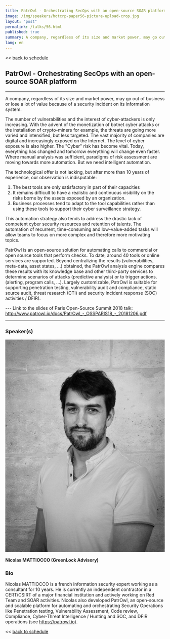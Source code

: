 ```yaml
---
title: PatrOwl - Orchestrating SecOps with an open-source SOAR platform
image: /img/speakers/hotcrp-paper56-picture-upload-crop.jpg
layout: "post"
permalink: /talks/56.html
published: true
summary: A company, regardless of its size and market power, may go out of business or lose a lot of value…
lang: en
---
```

<< [back to schedule](/schedule/)

## PatrOwl - Orchestrating SecOps with an open-source SOAR platform
---


A company, regardless of its size and market power, may go out of business or lose a lot of value because of a security incident on its information system.

The number of vulnerabilities and the interest of cyber-attackers is only increasing. With the advent of the monetization of botnet cyber attacks or the installation of crypto-miners for example, the threats are going more varied and intensified, but less targeted. The vast majority of companies are digital and increasingly exposed on the Internet. The level of cyber exposure is also higher. The "Cyber" risk has become vital.
Today, everything has changed and tomorrow everything will change even faster. Where manual analysis was sufficient, paradigms of risk assessment are moving towards more automation. But we need intelligent automation.

The technological offer is not lacking, but after more than 10 years of experience, our observation is indisputable:
1. The best tools are only satisfactory in part of their capacities
2. It remains difficult to have a realistic and continuous visibility on the risks borne by the assets exposed by an organization.
3. Business processes tend to adapt to the tool capabilities rather than using these tools to support their cyber surveillance strategy.

This automation strategy also tends to address the drastic lack of competent cyber security resources and retention of talents. The automation of recurrent, time-consuming and low-value-added tasks will allow teams to focus on more complex and therefore more motivating topics.

PatrOwl is an open-source solution for automating calls to commercial or open source tools that perform checks. To date, around 40 tools or online services are supported. Beyond centralizing the results (vulnerabilities, meta-data, asset states, …) obtained, the PatrOwl analysis engine compares these results with its knowledge base and other third-party services to determine scenarios of attacks (predictive analysis) or to trigger actions. (alerting, program calls, ...).
Largely customizable, PatrOwl is suitable for supporting penetration testing, vulnerability audit and compliance, static source audit, threat research (CTI) and security incident response (SOC) activities / DFIR).

--- Link to the slides of Paris Open-Source Summit 2018 talk: http://www.patrowl.io/docs/PatrOwl_-_OSSPARIS18_-_20181206.pdf

---
### Speaker(s)
![speaker](/img/speakers/hotcrp-paper56-picture-upload.jpg)

**Nicolas MATTIOCCO (GreenLock Advisory)**

### Bio
Nicolas MATTIOCCO is a french information security expert working as a consultant for 10 years. He is currently an independent contractor in a CERT/CSIRT of a major financial institution and actively working on Red Team and SOAR activities.
Nicolas also developed PatrOwl, an open-source and scalable platform for automating and orchestrating Security Operations like Penetration testing, Vulnerability Assessment, Code review, Compliance, Cyber-Threat Intelligence / Hunting and SOC, and DFIR operations (see https://patrowl.io).

<< [back to schedule](/schedule/)